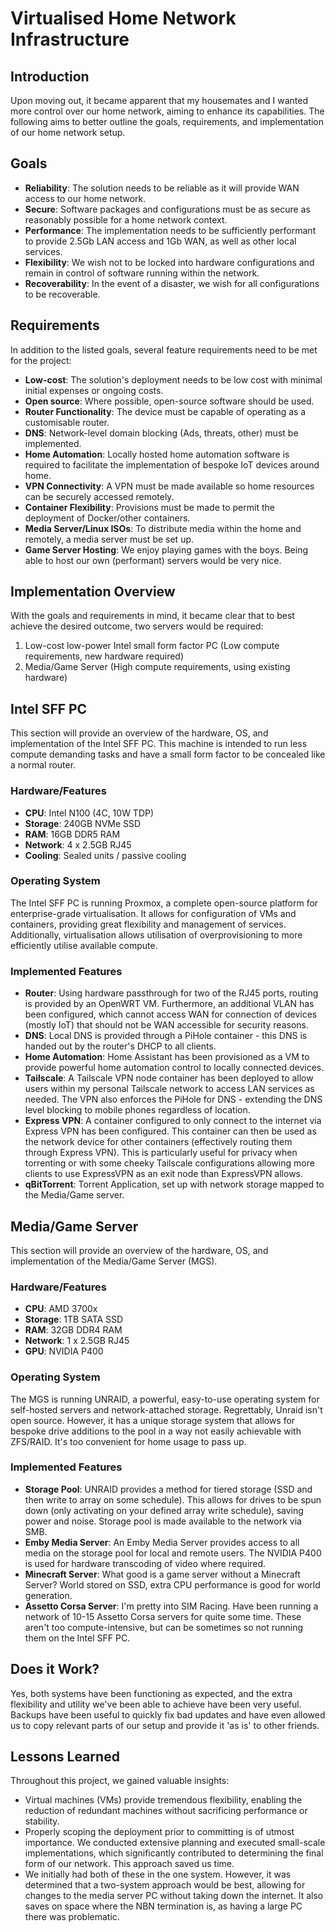 # Virtualised Home Network Infrastructure

## Introduction

Upon moving out, it became apparent that my housemates and I wanted more control over our home network, aiming to enhance its capabilities. The following aims to better outline the goals, requirements, and implementation of our home network setup.

## Goals
- **Reliability**: The solution needs to be reliable as it will provide WAN access to our home network.
- **Secure**: Software packages and configurations must be as secure as reasonably possible for a home network context.
- **Performance**: The implementation needs to be sufficiently performant to provide 2.5Gb LAN access and 1Gb WAN, as well as other local services.
- **Flexibility**: We wish not to be locked into hardware configurations and remain in control of software running within the network.
- **Recoverability**: In the event of a disaster, we wish for all configurations to be recoverable.

## Requirements
In addition to the listed goals, several feature requirements need to be met for the project:
- **Low-cost**: The solution's deployment needs to be low cost with minimal initial expenses or ongoing costs.
- **Open source**: Where possible, open-source software should be used.
- **Router Functionality**: The device must be capable of operating as a customisable router.
- **DNS**: Network-level domain blocking (Ads, threats, other) must be implemented.
- **Home Automation**: Locally hosted home automation software is required to facilitate the implementation of bespoke IoT devices around home.
- **VPN Connectivity**: A VPN must be made available so home resources can be securely accessed remotely.
- **Container Flexibility**: Provisions must be made to permit the deployment of Docker/other containers.
- **Media Server/Linux ISOs**: To distribute media within the home and remotely, a media server must be set up.
- **Game Server Hosting**: We enjoy playing games with the boys. Being able to host our own (performant) servers would be very nice.

## Implementation Overview
With the goals and requirements in mind, it became clear that to best achieve the desired outcome, two servers would be required:

1. Low-cost low-power Intel small form factor PC (Low compute requirements, new hardware required)
2. Media/Game Server (High compute requirements, using existing hardware)

## Intel SFF PC
This section will provide an overview of the hardware, OS, and implementation of the Intel SFF PC. This machine is intended to run less compute demanding tasks and have a small form factor to be concealed like a normal router.

### Hardware/Features
- **CPU**: Intel N100 (4C, 10W TDP)
- **Storage**: 240GB NVMe SSD
- **RAM**: 16GB DDR5 RAM
- **Network**: 4 x 2.5GB RJ45
- **Cooling**: Sealed units / passive cooling

### Operating System
The Intel SFF PC is running Proxmox, a complete open-source platform for enterprise-grade virtualisation. It allows for configuration of VMs and containers, providing great flexibility and management of services. Additionally, virtualisation allows utilisation of overprovisioning to more efficiently utilise available compute.

### Implemented Features
- **Router**: Using hardware passthrough for two of the RJ45 ports, routing is provided by an OpenWRT VM. Furthermore, an additional VLAN has been configured, which cannot access WAN for connection of devices (mostly IoT) that should not be WAN accessible for security reasons.
- **DNS**: Local DNS is provided through a PiHole container - this DNS is handed out by the router's DHCP to all clients.
- **Home Automation**: Home Assistant has been provisioned as a VM to provide powerful home automation control to locally connected devices.
- **Tailscale**: A Tailscale VPN node container has been deployed to allow users within my personal Tailscale network to access LAN services as needed. The VPN also enforces the PiHole for DNS - extending the DNS level blocking to mobile phones regardless of location.
- **Express VPN**: A container configured to only connect to the internet via Express VPN has been configured. This container can then be used as the network device for other containers (effectively routing them through Express VPN). This is particularly useful for privacy when torrenting or with some cheeky Tailscale configurations allowing more clients to use ExpressVPN as an exit node than ExpressVPN allows.
- **qBitTorrent**: Torrent Application, set up with network storage mapped to the Media/Game server.

## Media/Game Server
This section will provide an overview of the hardware, OS, and implementation of the Media/Game Server (MGS).

### Hardware/Features
- **CPU**: AMD 3700x
- **Storage**: 1TB SATA SSD
- **RAM**: 32GB DDR4 RAM
- **Network**: 1 x 2.5GB RJ45
- **GPU**: NVIDIA P400

### Operating System
The MGS is running UNRAID, a powerful, easy-to-use operating system for self-hosted servers and network-attached storage. Regrettably, Unraid isn't open source. However, it has a unique storage system that allows for bespoke drive additions to the pool in a way not easily achievable with ZFS/RAID. It's too convenient for home usage to pass up.

### Implemented Features
- **Storage Pool**: UNRAID provides a method for tiered storage (SSD and then write to array on some schedule). This allows for drives to be spun down (only activating on your defined array write schedule), saving power and noise. Storage pool is made available to the network via SMB.
- **Emby Media Server**: An Emby Media Server provides access to all media on the storage pool for local and remote users. The NVIDIA P400 is used for hardware transcoding of video where required.
- **Minecraft Server**: What good is a game server without a Minecraft Server? World stored on SSD, extra CPU performance is good for world generation.
- **Assetto Corsa Server**: I'm pretty into SIM Racing. Have been running a network of 10-15 Assetto Corsa servers for quite some time. These aren't too compute-intensive, but can be sometimes so not running them on the Intel SFF PC.

## Does it Work?
Yes, both systems have been functioning as expected, and the extra flexibility and utility we've been able to achieve have been very useful. Backups have been useful to quickly fix bad updates and have even allowed us to copy relevant parts of our setup and provide it 'as is' to other friends.

## Lessons Learned
Throughout this project, we gained valuable insights:
- Virtual machines (VMs) provide tremendous flexibility, enabling the reduction of redundant machines without sacrificing performance or stability.
- Properly scoping the deployment prior to committing is of utmost importance. We conducted extensive planning and executed small-scale implementations, which significantly contributed to determining the final form of our network. This approach saved us time.
- We initially had both of these in the one system. However, it was determined that a two-system approach would be best, allowing for changes to the media server PC without taking down the internet. It also saves on space where the NBN termination is, as having a large PC there was problematic.
